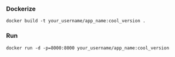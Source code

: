 ### Dockerize

    docker build -t your_username/app_name:cool_version .


### Run

    docker run -d -p=8000:8000 your_username/app_name:cool_version
